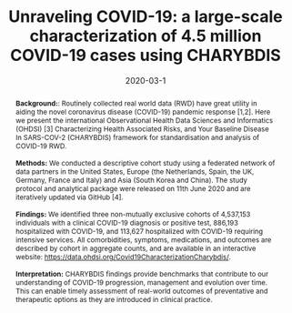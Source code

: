 ---
title: "Unraveling COVID-19: a large-scale characterization of 4.5 million COVID-19 cases using CHARYBDIS"
date: 2020-03-1
publishDate: 2020-10-12T17:32:56.924401Z
authors:
- Daniel Prieto-Alhambra
- Kristin Kostka
- Talita Duarte-Salles
- Albert Prats-Uribe
- Anthony Sena
- Andrea Pistillo
- Sara Khalid
- Lana Lai
- Asieh Golozar
- Thamir M Alshammari
- Dalia Dawoud
- Fredrik Nyberg
- Adam Wilcox
- Alan Andryc
- Andrew Williams
- Anna Ostropolets
- Carlos Areia
- Chi Young Jung
- Christopher Harle
- Christian Reich
- Clair Blacketer
- Daniel Morales
- David A Dorr
- Edward Burn
- Elena Roel
- Eng Hooi Tan
- Evan Minty
- Frank DeFalco
- Gabriel de Maeztu
- Gigi Lipori
- Heba Alghoul
- Hong Zhu
- admin
- Jiang Bian
- Jimyung Park
- Jordi Martínez Roldán
- Jose Posada
- Juan M Banda
- Juan P Horcajada
- Julianna Kohler
- Karishma Shah
- Karthik Natarajan
- Kristine Lynch
- Li Liu
- Lisa Schilling
- Martina Recalde
- Matthew Spotnitz
- Mengchun Gong
- Michael Matheny
- Neus Valveny
- Nicole Weiskopf
- Nigam Shah
- Osaid Alser
- Paula Casajust
- Rae Woong Park
- Robert Schuff
- Sarah Seager
- Scott DuVall
- Seng Chan You
- Seokyoung Song
- Sergio Fernández-Bertolín
- Stephen Fortin
- Tanja Magoc
- Thomas Falconer
- Vignesh Subbian
- Vojtech Huser
- Waheed-Ul-Rahman Ahmed
- William Carter
- Yin Guan
- Yankuic Galvan
- Xing He
- Peter Rijnbeek
- George Hripcsak
- Patrick Ryan
- Marc Suchard

publication_types: ["2"]
abstract: "**Background:**: Routinely collected real world data (RWD) have great utility in aiding the novel coronavirus disease (COVID-19) pandemic response [1,2]. Here we present the international Observational Health Data Sciences and Informatics (OHDSI) [3] Characterizing Health Associated Risks, and Your Baseline Disease In SARS-COV-2 (CHARYBDIS) framework for standardisation and analysis of COVID-19 RWD.

<br><br>**Methods:** We conducted a descriptive cohort study using a federated network of data partners in the United States, Europe (the Netherlands, Spain, the UK, Germany, France and Italy) and Asia (South Korea and China). The study protocol and analytical package were released on 11th June 2020 and are iteratively updated via GitHub [4].

<br><br>**Findings:** We identified three non-mutually exclusive cohorts of 4,537,153 individuals with a clinical COVID-19 diagnosis or positive test, 886,193 hospitalized with COVID-19, and 113,627 hospitalized with COVID-19 requiring intensive services. All comorbidities, symptoms, medications, and outcomes are described by cohort in aggregate counts, and are available in an interactive website: https://data.ohdsi.org/Covid19CharacterizationCharybdis/.

<br><br>**Interpretation:** CHARYBDIS findings provide benchmarks that contribute to our understanding of COVID-19 progression, management and evolution over time. This can enable timely assessment of real-world outcomes of preventative and therapeutic options as they are introduced in clinical practice."

featured: False
publication: "*Research Square*"
url_pdf: "https://assets.researchsquare.com/files/rs-279400/v1/9c9d6084-38dc-4706-9fcc-f495e9b11a00.pdf?c=1631877592"
doi: "10.21203/rs.3.rs-279400/v1"
tags: ["network research", "data steward", "OMOP Common Data Model", "OHDSI", "COVID-19", "SARS-CoV-2", "open science", "Electronic Health Record", "collaborative analytics", "data governance", "privacy", "data privacy", "federated analysis", "real world evidence", "real world data", "open science", "Real World Evidence"]
---